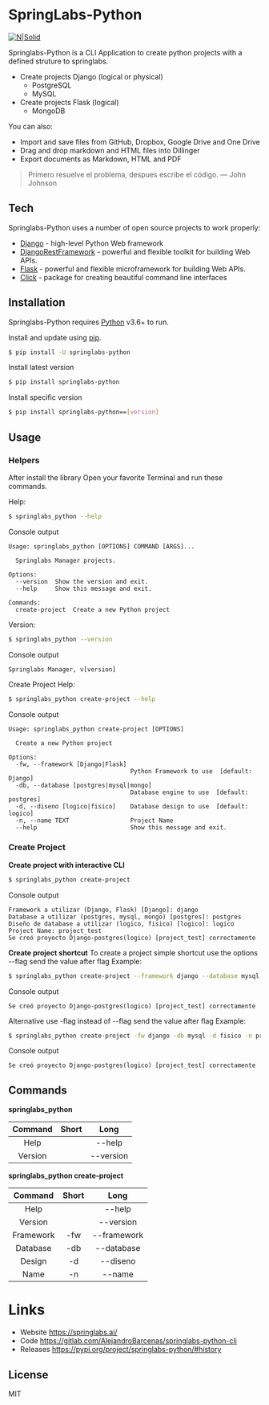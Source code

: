 # SpringLabs-Python

[![N|Solid](https://media-exp1.licdn.com/dms/image/C510BAQFwuqeqniHBZA/company-logo_200_200/0?e=2159024400&v=beta&t=6NzQE2q0ajsrE0Sqk3wwduccebQ1GltG4_6FCIeVUrY)](https://springlabs.ai)

Springlabs-Python is a CLI Application to create python projects with a defined struture to springlabs.

  - Create projects Django (logical or physical)
    - PostgreSQL
    - MySQL
  - Create projects Flask (logical)
    - MongoDB

You can also:
  - Import and save files from GitHub, Dropbox, Google Drive and One Drive
  - Drag and drop markdown and HTML files into Dillinger
  - Export documents as Markdown, HTML and PDF

> Primero resuelve el problema,
> despues escribe el código.  — John Johnson

## Tech

Springlabs-Python uses a number of open source projects to work properly:
* [Django] - high-level Python Web framework
* [DjangoRestFramework] - powerful and flexible toolkit for building Web APIs.
* [Flask] - powerful and flexible microframework for building Web APIs.
* [Click] - package for creating beautiful command line interfaces

## Installation

Springlabs-Python requires [Python](https://www.python.org/downloads/release/python-3611/) v3.6+ to run.

Install and update using [pip](https://pip.pypa.io/en/stable/quickstart/).

```sh
$ pip install -U springlabs-python
```
Install latest version
```sh
$ pip install springlabs-python
```
Install specific version
```sh
$ pip install springlabs-python==[version]
```
## Usage
### Helpers
After install the library
Open your favorite Terminal and run these commands.

Help:
```sh
$ springlabs_python --help
```
Console output
~~~
Usage: springlabs_python [OPTIONS] COMMAND [ARGS]...

  Springlabs Manager projects.

Options:
  --version  Show the version and exit.
  --help     Show this message and exit.

Commands:
  create-project  Create a new Python project
~~~
Version:
```sh
$ springlabs_python --version
```
Console output
~~~
Springlabs Manager, v[version]
~~~
Create Project Help:
```sh
$ springlabs_python create-project --help
```
Console output
~~~
Usage: springlabs_python create-project [OPTIONS]

  Create a new Python project

Options:
  -fw, --framework [Django|Flask]
                                  Python Framework to use  [default: Django]
  -db, --database [postgres|mysql|mongo]
                                  Database engine to use  [default: postgres]
  -d, --diseno [logico|fisico]    Database design to use  [default: logico]
  -n, --name TEXT                 Project Name
  --help                          Show this message and exit.
~~~
### Create Project
**Create project with interactive CLI**
```sh
$ springlabs_python create-project
```
Console output
~~~
Framework a utilizar (Django, Flask) [Django]: django
Database a utilizar (postgres, mysql, mongo) [postgres]: postgres
Diseño de database a utilizar (logico, fisico) [logico]: logico
Project Name: project_test
Se creó proyecto Django-postgres(logico) [project_test] correctamente
~~~
**Create project shortcut**
To create a project simple shortcut use the options --flag send the value after flag
Example:
```sh
$ springlabs_python create-project --framework django --database mysql --diseno fisico --name project_test
```
Console output
~~~
Se creó proyecto Django-postgres(logico) [project_test] correctamente
~~~
Alternative use -flag instead of --flag send the value after flag
Example:
```sh
$ springlabs_python create-project -fw django -db mysql -d fisico -n project_test
```
Console output
~~~
Se creó proyecto Django-postgres(logico) [project_test] correctamente
~~~
## Commands
**springlabs_python**

| Command | Short |    Long   |
|:-------:|:-----:|:---------:|
|   Help  |       |   --help  |
| Version |       | --version |

**springlabs_python create-project**

|  Command  | Short |     Long    |
|:---------:|:-----:|:-----------:|
|    Help   |       |    --help   |
|  Version  |       |  --version  |
| Framework |  -fw  | --framework |
|  Database |  -db  |  --database |
|   Design  |   -d  |   --diseno  |
|    Name   |   -n  |    --name   |

# Links
- Website https://springlabs.ai/
- Code https://gitlab.com/AlejandroBarcenas/springlabs-python-cli
- Releases https://pypi.org/project/springlabs-python/#history

License
----
MIT

[//]: # (These are reference links used in the body of this note and get stripped out when the markdown processor does its job. There is no need to format nicely because it shouldn't be seen. Thanks SO - http://stackoverflow.com/questions/4823468/store-comments-in-markdown-syntax)
   [Django]: <https://www.djangoproject.com/>
   [DjangoRestFramework]: <https://www.django-rest-framework.org/>
   [Flask]: <https://flask.palletsprojects.com/en/1.1.x/>
   [Click]: <https://palletsprojects.com/p/click/>
   [Python]: <https://www.python.org/downloads/release/python-3611/>
